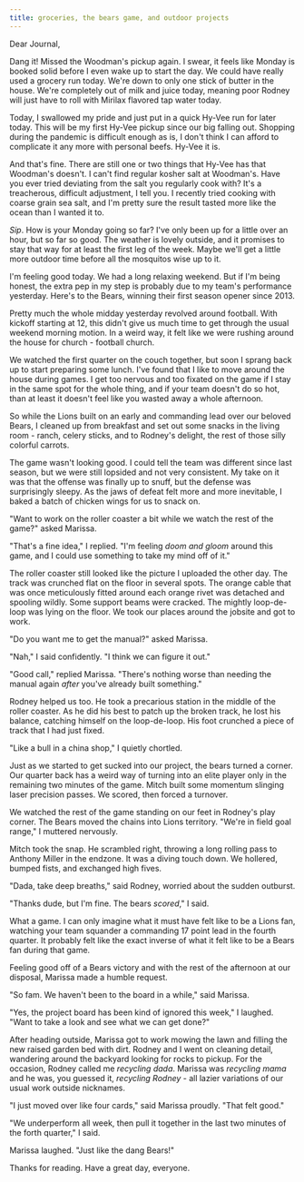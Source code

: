 ```yaml
---
title: groceries, the bears game, and outdoor projects
---
```


Dear Journal,

Dang it!  Missed the Woodman's pickup again.  I swear, it feels like
Monday is booked solid before I even wake up to start the day.  We
could have really used a grocery run today.  We're down to only one
stick of butter in the house.  We're completely out of milk and juice
today, meaning poor Rodney will just have to roll with Mirilax
flavored tap water today.

Today, I swallowed my pride and just put in a quick Hy-Vee run for
later today.  This will be my first Hy-Vee pickup since our big
falling out.  Shopping during the pandemic is difficult enough as is,
I don't think I can afford to complicate it any more with personal
beefs.  Hy-Vee it is.

And that's fine.  There are still one or two things that Hy-Vee has
that Woodman's doesn't.  I can't find regular kosher salt at
Woodman's.  Have you ever tried deviating from the salt you regularly
cook with?  It's a treacherous, difficult adjustment, I tell you.  I
recently tried cooking with coarse grain sea salt, and I'm pretty sure
the result tasted more like the ocean than I wanted it to.

_Sip_.  How is your Monday going so far?  I've only been up for a
little over an hour, but so far so good.  The weather is lovely
outside, and it promises to stay that way for at least the first leg
of the week.  Maybe we'll get a little more outdoor time before all
the mosquitos wise up to it.

I'm feeling good today.  We had a long relaxing weekend.  But if I'm
being honest, the extra pep in my step is probably due to my team's
performance yesterday.  Here's to the Bears, winning their first
season opener since 2013.

Pretty much the whole midday yesterday revolved around football.  With
kickoff starting at 12, this didn't give us much time to get through
the usual weekend morning motion.  In a weird way, it felt like we
were rushing around the house for church - football church.

We watched the first quarter on the couch together, but soon I sprang
back up to start preparing some lunch.  I've found that I like to move
around the house during games.  I get too nervous and too fixated on
the game if I stay in the same spot for the whole thing, and if your
team doesn't do so hot, than at least it doesn't feel like you wasted
away a whole afternoon.

So while the Lions built on an early and commanding lead over our
beloved Bears, I cleaned up from breakfast and set out some snacks in
the living room - ranch, celery sticks, and to Rodney's delight, the
rest of those silly colorful carrots.

The game wasn't looking good.  I could tell the team was different
since last season, but we were still lopsided and not very
consistent.  My take on it was that the offense was finally up to
snuff, but the defense was surprisingly sleepy.  As the jaws of defeat
felt more and more inevitable, I baked a batch of chicken wings for us
to snack on.

"Want to work on the roller coaster a bit while we watch the rest of
the game?" asked Marissa.

"That's a fine idea," I replied.  "I'm feeling _doom and gloom_ around
this game, and I could use something to take my mind off of it."

The roller coaster still looked like the picture I uploaded the other
day.  The track was crunched flat on the floor in several spots.  The
orange cable that was once meticulously fitted around each orange
rivet was detached and spooling wildly.  Some support beams were
cracked.  The mightly loop-de-loop was lying on the floor.  We took
our places around the jobsite and got to work.

"Do you want me to get the manual?" asked Marissa.

"Nah," I said confidently.  "I think we can figure it out."

"Good call," replied Marissa.  "There's nothing worse than needing the
manual again _after_ you've already built something."

Rodney helped us too.  He took a precarious station in the middle of
the roller coaster.  As he did his best to patch up the broken track,
he lost his balance, catching himself on the loop-de-loop.  His foot
crunched a piece of track that I had just fixed.

"Like a bull in a china shop," I quietly chortled.

Just as we started to get sucked into our project, the bears turned a
corner.  Our quarter back has a weird way of turning into an elite
player only in the remaining two minutes of the game.  Mitch built
some momentum slinging laser precision passes.  We scored, then forced
a turnover.

We watched the rest of the game standing on our feet in Rodney's play
corner.  The Bears moved the chains into Lions territory.  "We're in
field goal range," I muttered nervously.

Mitch took the snap.  He scrambled right, throwing a long rolling pass
to Anthony Miller in the endzone.  It was a diving touch down.  We
hollered, bumped fists, and exchanged high fives.

"Dada, take deep breaths," said Rodney, worried about the sudden
outburst.

"Thanks dude, but I'm fine.  The bears _scored_," I said.

What a game.  I can only imagine what it must have felt like to be a
Lions fan, watching your team squander a commanding 17 point lead in
the fourth quarter.  It probably felt like the exact inverse of what
it felt like to be a Bears fan during that game.

Feeling good off of a Bears victory and with the rest of the afternoon
at our disposal, Marissa made a humble request.

"So fam.  We haven't been to the board in a while," said Marissa.

"Yes, the project board has been kind of ignored this week," I
laughed.  "Want to take a look and see what we can get done?"

After heading outside, Marissa got to work mowing the lawn and filling
the new raised garden bed with dirt.  Rodney and I went on cleaning
detail, wandering around the backyard looking for rocks to pickup.
For the occasion, Rodney called me _recycling dada_.  Marissa was
_recycling mama_ and he was, you guessed it, _recycling Rodney_ - all
lazier variations of our usual work outside nicknames.

"I just moved over like four cards," said Marissa proudly.  "That felt
good."

"We underperform all week, then pull it together in the last two
minutes of the forth quarter," I said.

Marissa laughed.  "Just like the dang Bears!"

Thanks for reading.  Have a great day, everyone.
